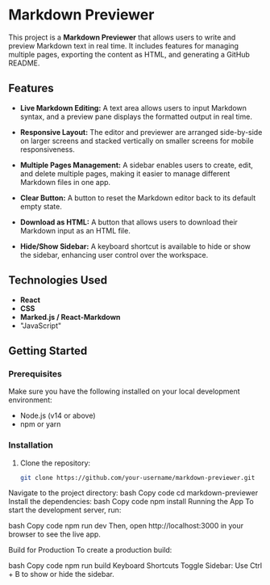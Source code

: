 


# Markdown Previewer

This project is a **Markdown Previewer** that allows users to write and preview Markdown text in real time. It includes features for managing multiple pages, exporting the content as HTML, and generating a GitHub README.

## Features

- **Live Markdown Editing:** 
  A text area allows users to input Markdown syntax, and a preview pane displays the formatted output in real time.
  
- **Responsive Layout:** 
  The editor and previewer are arranged side-by-side on larger screens and stacked vertically on smaller screens for mobile responsiveness.
  
- **Multiple Pages Management:** 
  A sidebar enables users to create, edit, and delete multiple pages, making it easier to manage different Markdown files in one app.

- **Clear Button:** 
  A button to reset the Markdown editor back to its default empty state.

- **Download as HTML:** 
  A button that allows users to download their Markdown input as an HTML file.

- **Hide/Show Sidebar:** 
  A keyboard shortcut is available to hide or show the sidebar, enhancing user control over the workspace.


## Technologies Used

- **React** 
- **CSS**
- **Marked.js / React-Markdown** 
- "JavaScript"

## Getting Started

### Prerequisites

Make sure you have the following installed on your local development environment:

- Node.js (v14 or above)
- npm or yarn

### Installation

1. Clone the repository:
   ```bash
   git clone https://github.com/your-username/markdown-previewer.git
Navigate to the project directory:
bash
Copy code
cd markdown-previewer
Install the dependencies:
bash
Copy code
npm install
Running the App
To start the development server, run:

bash
Copy code
npm run dev
Then, open http://localhost:3000 in your browser to see the live app.

Build for Production
To create a production build:

bash
Copy code
npm run build
Keyboard Shortcuts
Toggle Sidebar: Use Ctrl + B to show or hide the sidebar.

